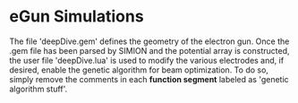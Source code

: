 eGun Simulations
================
The file 'deepDive.gem' defines the geometry of the electron gun. Once the .gem file has been parsed by SIMION and the potential array is constructed, the user file 'deepDive.lua' is used to modify the various electrodes and, if desired, enable the genetic algorithm for beam optimization. To do so, simply remove the comments in each **function segment** labeled as 'genetic algorithm stuff'.

